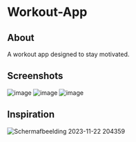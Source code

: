 # Workout-App
## About
A workout app designed to stay motivated.

## Screenshots
![image](https://github.com/SimonMeersschaut/Workout-App/assets/88823772/a7091d03-4d61-4b7f-9ed5-d77243d80b57)
![image](https://github.com/SimonMeersschaut/Workout-App/assets/88823772/c1ef2872-ea77-4c3a-8cef-13cd8bf27cbb)
![image](https://github.com/SimonMeersschaut/Workout-App/assets/88823772/feca6014-7016-4594-8e46-38fb126cdfd2)

## Inspiration
![Schermafbeelding 2023-11-22 204359](https://github.com/SimonMeersschaut/Workout-App/assets/88823772/8c11ab52-6c47-4c7e-90b1-1023288d3e98)
